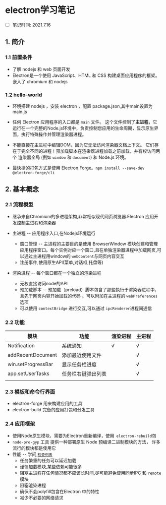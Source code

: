 # electron学习笔记

- [ ] 笔记时间: 2021.7.16



## 1. 简介

### 1.1 前置条件

- 了解 nodejs 和 web 页面开发
- Electron是一个使用 JavaScript、HTML 和 CSS 构建桌面应用程序的框架。嵌入了 chromium 和 nodejs

### 1.2 hello-world

- 环境搭建 nodejs ，安装 electron ，配置 package.json,其中main设置为 main.js
- 任何 Electron 应用程序的入口都是 `main` 文件。 这个文件控制了**主进程**，它运行在一个完整的Node.js环境中，负责控制您应用的生命周期，显示原生界面，执行特殊操作并管理渲染器进程。

- 不能直接在主进程中编辑DOM，因为它无法访问渲染器文档上下文。 它们存在于完全不同的进程！预加载脚本在渲染器进程加载之前加载，并有权访问两个 渲染器全局 (例如 `window` 和 `document`) 和 Node.js 环境。
- 最快捷的打包方式是使用 Electron Forge。`npm install --save-dev @electron-forge/cli`

## 2. 基本概念

### 2.1 流程模型

- 继承来自Chromium的多进程架构,非常相似现代网页浏览器.Electron 应用开发控制主进程和渲染器
- 主进程 -- 应用程序入口,在Nodejs环境运行
  - 窗口管理 -- 主进程的主要目的是使用 BrowserWindow 模块创建和管理应用程序窗口。每个实例对应一个窗口,且在单独渲染器进程中加载网页,可以通过主进程用window的 `webContent`与网页内容交互
  - 注册事件,使用原生API(菜单,对话框,托盘等)

- 渲染进程 -- 每个窗口都在一个独立的渲染进程
  - 无权直接访问node的API
  - 预加载脚本 -- 预加载（preload）脚本包含了那些执行于渲染器进程中，且先于网页内容开始加载的代码 。可以附加在主进程的 `webPreferences`选项
  - 可以使用 `contextBridge` 进行交互,可以通过 `ipcRenderer`进程间通信

### 2.2 功能

| 模块               | 功能               | 渲染进程 | 主进程 |
| ------------------ | ------------------ | -------- | ------ |
| Notification       | 系统通知           | √        | √      |
| addRecentDocument  | 添加最近使用文件   |          | √      |
| win.setProgressBar | 显示任务栏进度     |          | √      |
| app.setUserTasks   | 任务栏右键弹出列表 |          | √      |
|                    |                    |          |        |

### 2.3 模板和命令行界面

- electron-forge 用来构建应用的工具
- electron-build 完备的应用打包和分发工具

### 2.4 应用框架

- 使用Node原生模块，需要为Electron重新编译，使用` electron-rebuild`包
- `node-pre-gyp` 工具 提供一种部署原生 Node 预编译二进制模块的方法， 许多流行的模块都是使用它
- 性能 -- 学问,[`检查列表`](https://www.electronjs.org/docs/tutorial/performance#%E6%A3%80%E6%9F%A5%E5%88%97%E8%A1%A8)
  - 任务繁重的任务可以延迟加载
  - 谨慎加载模块,某些依赖可能很多
  - 阻塞主进程在任何情况都不应该长时间,尽可能避免使用同步IPC 和 `remote` 模块
  - 阻塞渲染进程
  - 确保不会polyfill包含在Electron 中的特性
  - 减少不必要的网络请求

